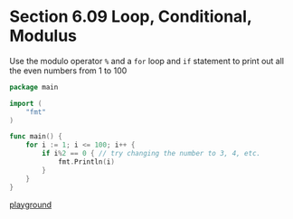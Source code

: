 # Section 6.09 Loop, Conditional, Modulus

Use the modulo operator `%`  and a `for` loop and `if` statement to print out all the even numbers from 1 to 100

```go
package main

import (
	"fmt"
)

func main() {
	for i := 1; i <= 100; i++ {
		if i%2 == 0 { // try changing the number to 3, 4, etc.
			fmt.Println(i)
		}
	}
}
```

[playground](https://play.golang.org/p/mhwuHNMCEF)
